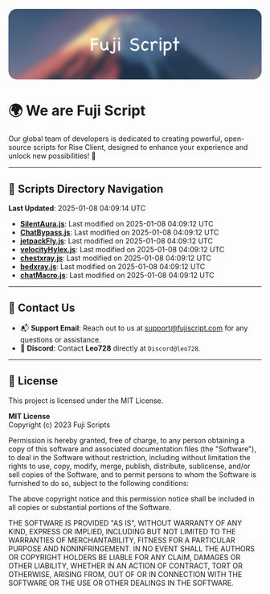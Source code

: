 ![Banner](.github/b.webp)

# 🌍 **We are Fuji Script**

Our global team of developers is dedicated to creating powerful, open-source scripts for Rise Client, designed to enhance your experience and unlock new possibilities! 🌟

---
<!-- SCRIPTS_NAVIGATION_START -->
## 📂 **Scripts Directory Navigation**

**Last Updated**: 2025-01-08 04:09:14 UTC

- **[SilentAura.js](scripts/SilentAura.js)**: Last modified on 2025-01-08 04:09:12 UTC
- **[ChatBypass.js](scripts/ChatBypass.js)**: Last modified on 2025-01-08 04:09:12 UTC
- **[jetpackFly.js](scripts/jetpackFly.js)**: Last modified on 2025-01-08 04:09:12 UTC
- **[velocityHylex.js](scripts/velocityHylex.js)**: Last modified on 2025-01-08 04:09:12 UTC
- **[chestxray.js](scripts/chestxray.js)**: Last modified on 2025-01-08 04:09:12 UTC
- **[bedxray.js](scripts/bedxray.js)**: Last modified on 2025-01-08 04:09:12 UTC
- **[chatMacro.js](scripts/chatMacro.js)**: Last modified on 2025-01-08 04:09:12 UTC

<!-- SCRIPTS_NAVIGATION_END -->

---

## 💬 **Contact Us**  
- 📬 **Support Email**: Reach out to us at [support@fujiscript.com](mailto:support@fujiscript.com) for any questions or assistance.  
- 💬 **Discord**: Contact **Leo728** directly at `Discord@leo728`.

---

## 📜 **License**

This project is licensed under the MIT License.  

**MIT License**  
Copyright (c) 2023 Fuji Scripts  

Permission is hereby granted, free of charge, to any person obtaining a copy of this software and associated documentation files (the "Software"), to deal in the Software without restriction, including without limitation the rights to use, copy, modify, merge, publish, distribute, sublicense, and/or sell copies of the Software, and to permit persons to whom the Software is furnished to do so, subject to the following conditions:  

The above copyright notice and this permission notice shall be included in all copies or substantial portions of the Software.  

THE SOFTWARE IS PROVIDED "AS IS", WITHOUT WARRANTY OF ANY KIND, EXPRESS OR IMPLIED, INCLUDING BUT NOT LIMITED TO THE WARRANTIES OF MERCHANTABILITY, FITNESS FOR A PARTICULAR PURPOSE AND NONINFRINGEMENT. IN NO EVENT SHALL THE AUTHORS OR COPYRIGHT HOLDERS BE LIABLE FOR ANY CLAIM, DAMAGES OR OTHER LIABILITY, WHETHER IN AN ACTION OF CONTRACT, TORT OR OTHERWISE, ARISING FROM, OUT OF OR IN CONNECTION WITH THE SOFTWARE OR THE USE OR OTHER DEALINGS IN THE SOFTWARE.  
